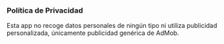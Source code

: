 ### Política de Privacidad
Esta app no recoge datos personales de ningún tipo ni utiliza publicidad personalizada, únicamente publicidad genérica de AdMob.
